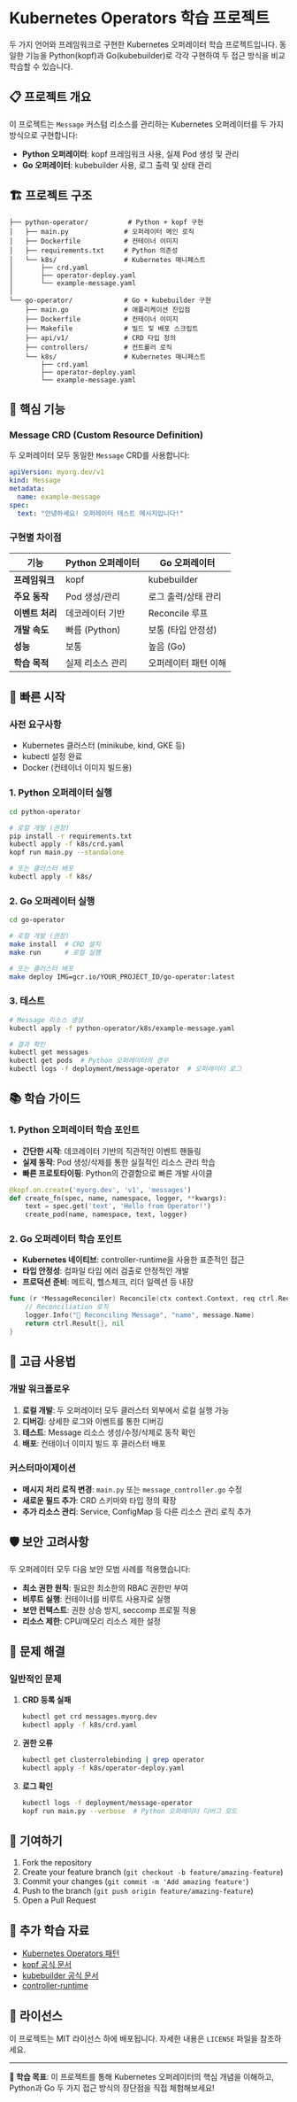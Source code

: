 # Kubernetes Operators 학습 프로젝트

두 가지 언어와 프레임워크로 구현한 Kubernetes 오퍼레이터 학습 프로젝트입니다. 동일한 기능을 Python(kopf)과 Go(kubebuilder)로 각각 구현하여 두 접근 방식을 비교 학습할 수 있습니다.

## 📋 프로젝트 개요

이 프로젝트는 `Message` 커스텀 리소스를 관리하는 Kubernetes 오퍼레이터를 두 가지 방식으로 구현합니다:

- **Python 오퍼레이터**: kopf 프레임워크 사용, 실제 Pod 생성 및 관리
- **Go 오퍼레이터**: kubebuilder 사용, 로그 출력 및 상태 관리

## 🏗️ 프로젝트 구조

```
├── python-operator/          # Python + kopf 구현
│   ├── main.py              # 오퍼레이터 메인 로직
│   ├── Dockerfile           # 컨테이너 이미지
│   ├── requirements.txt     # Python 의존성
│   └── k8s/                 # Kubernetes 매니페스트
│       ├── crd.yaml
│       ├── operator-deploy.yaml
│       └── example-message.yaml
│
└── go-operator/             # Go + kubebuilder 구현
    ├── main.go              # 애플리케이션 진입점
    ├── Dockerfile           # 컨테이너 이미지
    ├── Makefile             # 빌드 및 배포 스크립트
    ├── api/v1/              # CRD 타입 정의
    ├── controllers/         # 컨트롤러 로직
    └── k8s/                 # Kubernetes 매니페스트
        ├── crd.yaml
        ├── operator-deploy.yaml
        └── example-message.yaml
```

## 🎯 핵심 기능

### Message CRD (Custom Resource Definition)
두 오퍼레이터 모두 동일한 `Message` CRD를 사용합니다:

```yaml
apiVersion: myorg.dev/v1
kind: Message
metadata:
  name: example-message
spec:
  text: "안녕하세요! 오퍼레이터 테스트 메시지입니다!"
```

### 구현별 차이점

| 기능 | Python 오퍼레이터 | Go 오퍼레이터 |
|------|------------------|---------------|
| **프레임워크** | kopf | kubebuilder |
| **주요 동작** | Pod 생성/관리 | 로그 출력/상태 관리 |
| **이벤트 처리** | 데코레이터 기반 | Reconcile 루프 |
| **개발 속도** | 빠름 (Python) | 보통 (타입 안정성) |
| **성능** | 보통 | 높음 (Go) |
| **학습 목적** | 실제 리소스 관리 | 오퍼레이터 패턴 이해 |

## 🚀 빠른 시작

### 사전 요구사항
- Kubernetes 클러스터 (minikube, kind, GKE 등)
- kubectl 설정 완료
- Docker (컨테이너 이미지 빌드용)

### 1. Python 오퍼레이터 실행

```bash
cd python-operator

# 로컬 개발 (권장)
pip install -r requirements.txt
kubectl apply -f k8s/crd.yaml
kopf run main.py --standalone

# 또는 클러스터 배포
kubectl apply -f k8s/
```

### 2. Go 오퍼레이터 실행

```bash
cd go-operator

# 로컬 개발 (권장)
make install  # CRD 설치
make run      # 로컬 실행

# 또는 클러스터 배포
make deploy IMG=gcr.io/YOUR_PROJECT_ID/go-operator:latest
```

### 3. 테스트

```bash
# Message 리소스 생성
kubectl apply -f python-operator/k8s/example-message.yaml

# 결과 확인
kubectl get messages
kubectl get pods  # Python 오퍼레이터의 경우
kubectl logs -f deployment/message-operator  # 오퍼레이터 로그
```

## 📚 학습 가이드

### 1. Python 오퍼레이터 학습 포인트
- **간단한 시작**: 데코레이터 기반의 직관적인 이벤트 핸들링
- **실제 동작**: Pod 생성/삭제를 통한 실질적인 리소스 관리 학습
- **빠른 프로토타이핑**: Python의 간결함으로 빠른 개발 사이클

```python
@kopf.on.create('myorg.dev', 'v1', 'messages')
def create_fn(spec, name, namespace, logger, **kwargs):
    text = spec.get('text', 'Hello from Operator!')
    create_pod(name, namespace, text, logger)
```

### 2. Go 오퍼레이터 학습 포인트
- **Kubernetes 네이티브**: controller-runtime을 사용한 표준적인 접근
- **타입 안정성**: 컴파일 타임 에러 검출로 안정적인 개발
- **프로덕션 준비**: 메트릭, 헬스체크, 리더 일렉션 등 내장

```go
func (r *MessageReconciler) Reconcile(ctx context.Context, req ctrl.Request) (ctrl.Result, error) {
    // Reconciliation 로직
    logger.Info("🔄 Reconciling Message", "name", message.Name)
    return ctrl.Result{}, nil
}
```

## 🔧 고급 사용법

### 개발 워크플로우

1. **로컬 개발**: 두 오퍼레이터 모두 클러스터 외부에서 로컬 실행 가능
2. **디버깅**: 상세한 로그와 이벤트를 통한 디버깅
3. **테스트**: Message 리소스 생성/수정/삭제로 동작 확인
4. **배포**: 컨테이너 이미지 빌드 후 클러스터 배포

### 커스터마이제이션

- **메시지 처리 로직 변경**: `main.py` 또는 `message_controller.go` 수정
- **새로운 필드 추가**: CRD 스키마와 타입 정의 확장
- **추가 리소스 관리**: Service, ConfigMap 등 다른 리소스 관리 로직 추가

## 🛡️ 보안 고려사항

두 오퍼레이터 모두 다음 보안 모범 사례를 적용했습니다:

- **최소 권한 원칙**: 필요한 최소한의 RBAC 권한만 부여
- **비루트 실행**: 컨테이너를 비루트 사용자로 실행
- **보안 컨텍스트**: 권한 상승 방지, seccomp 프로필 적용
- **리소스 제한**: CPU/메모리 리소스 제한 설정

## 🐛 문제 해결

### 일반적인 문제

1. **CRD 등록 실패**
   ```bash
   kubectl get crd messages.myorg.dev
   kubectl apply -f k8s/crd.yaml
   ```

2. **권한 오류**
   ```bash
   kubectl get clusterrolebinding | grep operator
   kubectl apply -f k8s/operator-deploy.yaml
   ```

3. **로그 확인**
   ```bash
   kubectl logs -f deployment/message-operator
   kopf run main.py --verbose  # Python 오퍼레이터 디버그 모드
   ```

## 🤝 기여하기

1. Fork the repository
2. Create your feature branch (`git checkout -b feature/amazing-feature`)
3. Commit your changes (`git commit -m 'Add amazing feature'`)
4. Push to the branch (`git push origin feature/amazing-feature`)
5. Open a Pull Request

## 📖 추가 학습 자료

- [Kubernetes Operators 패턴](https://kubernetes.io/docs/concepts/extend-kubernetes/operator/)
- [kopf 공식 문서](https://kopf.readthedocs.io/)
- [kubebuilder 공식 문서](https://book.kubebuilder.io/)
- [controller-runtime](https://github.com/kubernetes-sigs/controller-runtime)

## 📄 라이선스

이 프로젝트는 MIT 라이선스 하에 배포됩니다. 자세한 내용은 `LICENSE` 파일을 참조하세요.

---

**🎯 학습 목표**: 이 프로젝트를 통해 Kubernetes 오퍼레이터의 핵심 개념을 이해하고, Python과 Go 두 가지 접근 방식의 장단점을 직접 체험해보세요!
